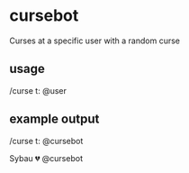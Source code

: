 # cursebot
Curses at a specific user with a random curse

## usage
/curse t: @user

## example output
/curse t: @cursebot

Sybau 💔 @cursebot

